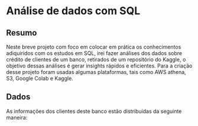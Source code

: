 # Análise de dados com SQL

## Resumo
Neste breve projeto com foco em colocar em prática os conhecimentos adiquiridos com os estudos em SQL, irei fazer análises dos dados sobre crédito de clientes de um banco, retirados de um repositório do Kaggle, o objetivo dessas análises é gerar insights rápidos e eficientes. Para a criação desse projeto foram usadas algumas plataformas, tais como AWS athena, S3, Google Colab e Kaggle.

## Dados
As informações dos clientes deste banco estão distribuídas da seguinte maneira:



